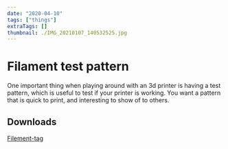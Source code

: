 ```yaml
---
date: "2020-04-10"
tags: ["things"]
extraTags: []
thumbnail: ./IMG_20210107_140532525.jpg
---
```

# Filament test pattern

One important thing when playing around with an 3d  printer is having a test
pattern, which is useful to test if your printer is working. You want a pattern
that is quick to print, and interesting to show of to others.

## Downloads

[Filement-tag](./filement-tag.stl)
